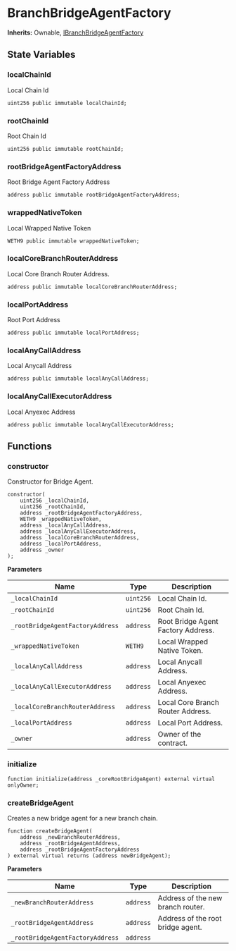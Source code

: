# BranchBridgeAgentFactory

**Inherits:**
Ownable, [IBranchBridgeAgentFactory](/ulysses-omnichain/interfaces/IBranchBridgeAgentFactory.sol/interface.IBranchBridgeAgentFactory.md)


## State Variables
### localChainId
Local Chain Id


```solidity
uint256 public immutable localChainId;
```


### rootChainId
Root Chain Id


```solidity
uint256 public immutable rootChainId;
```


### rootBridgeAgentFactoryAddress
Root Bridge Agent Factory Address


```solidity
address public immutable rootBridgeAgentFactoryAddress;
```


### wrappedNativeToken
Local Wrapped Native Token


```solidity
WETH9 public immutable wrappedNativeToken;
```


### localCoreBranchRouterAddress
Local Core Branch Router Address.


```solidity
address public immutable localCoreBranchRouterAddress;
```


### localPortAddress
Root Port Address


```solidity
address public immutable localPortAddress;
```


### localAnyCallAddress
Local Anycall Address


```solidity
address public immutable localAnyCallAddress;
```


### localAnyCallExecutorAddress
Local Anyexec Address


```solidity
address public immutable localAnyCallExecutorAddress;
```


## Functions
### constructor

Constructor for Bridge Agent.


```solidity
constructor(
    uint256 _localChainId,
    uint256 _rootChainId,
    address _rootBridgeAgentFactoryAddress,
    WETH9 _wrappedNativeToken,
    address _localAnyCallAddress,
    address _localAnyCallExecutorAddress,
    address _localCoreBranchRouterAddress,
    address _localPortAddress,
    address _owner
);
```
**Parameters**

|Name|Type|Description|
|----|----|-----------|
|`_localChainId`|`uint256`|Local Chain Id.|
|`_rootChainId`|`uint256`|Root Chain Id.|
|`_rootBridgeAgentFactoryAddress`|`address`|Root Bridge Agent Factory Address.|
|`_wrappedNativeToken`|`WETH9`|Local Wrapped Native Token.|
|`_localAnyCallAddress`|`address`|Local Anycall Address.|
|`_localAnyCallExecutorAddress`|`address`|Local Anyexec Address.|
|`_localCoreBranchRouterAddress`|`address`|Local Core Branch Router Address.|
|`_localPortAddress`|`address`|Local Port Address.|
|`_owner`|`address`|Owner of the contract.|


### initialize


```solidity
function initialize(address _coreRootBridgeAgent) external virtual onlyOwner;
```

### createBridgeAgent

Creates a new bridge agent for a new branch chain.


```solidity
function createBridgeAgent(
    address _newBranchRouterAddress,
    address _rootBridgeAgentAddress,
    address _rootBridgeAgentFactoryAddress
) external virtual returns (address newBridgeAgent);
```
**Parameters**

|Name|Type|Description|
|----|----|-----------|
|`_newBranchRouterAddress`|`address`|Address of the new branch router.|
|`_rootBridgeAgentAddress`|`address`|Address of the root bridge agent.|
|`_rootBridgeAgentFactoryAddress`|`address`||


